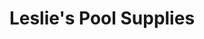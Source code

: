 ---
title: "Leslie's Pool Supplies"
url: /kansas-city/leslies-pool-supplies-west-103rd-street/
shop: swimming pool
---